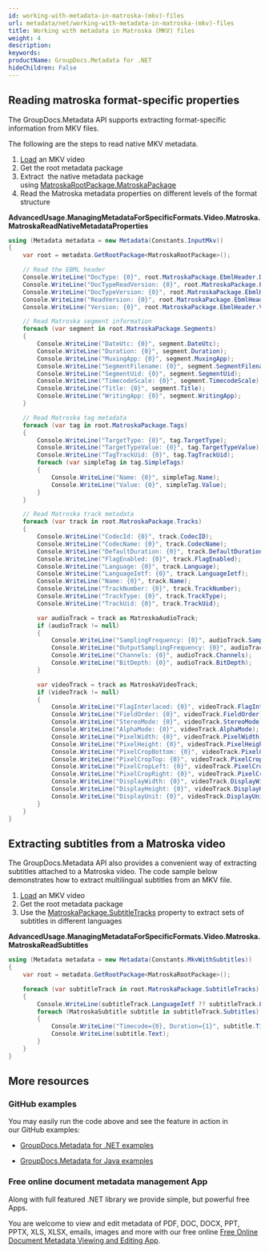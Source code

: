```yaml
---
id: working-with-metadata-in-matroska-(mkv)-files
url: metadata/net/working-with-metadata-in-matroska-(mkv)-files
title: Working with metadata in Matroska (MKV) files
weight: 4
description: 
keywords: 
productName: GroupDocs.Metadata for .NET
hideChildren: False
---
```

## Reading matroska format-specific properties

The GroupDocs.Metadata API supports extracting format-specific information from MKV files.

The following are the steps to read native MKV metadata.

1.  [Load](Loading%2Bfiles.html) an MKV video
2.  Get the root metadata package
3.  Extract  the native metadata package using [MatroskaRootPackage.MatroskaPackage](https://apireference.groupdocs.com/net/metadata/groupdocs.metadata.formats.video/matroskarootpackage/properties/matroskapackage)
4.  Read the Matroska metadata properties on different levels of the format structure

**AdvancedUsage.ManagingMetadataForSpecificFormats.Video.Matroska.MatroskaReadNativeMetadataProperties**

```csharp
using (Metadata metadata = new Metadata(Constants.InputMkv))
{
	var root = metadata.GetRootPackage<MatroskaRootPackage>();

	// Read the EBML header
	Console.WriteLine("DocType: {0}", root.MatroskaPackage.EbmlHeader.DocType);
	Console.WriteLine("DocTypeReadVersion: {0}", root.MatroskaPackage.EbmlHeader.DocTypeReadVersion);
	Console.WriteLine("DocTypeVersion: {0}", root.MatroskaPackage.EbmlHeader.DocTypeVersion);
	Console.WriteLine("ReadVersion: {0}", root.MatroskaPackage.EbmlHeader.ReadVersion);
	Console.WriteLine("Version: {0}", root.MatroskaPackage.EbmlHeader.Version);

	// Read Matroska segment information
	foreach (var segment in root.MatroskaPackage.Segments)
	{
		Console.WriteLine("DateUtc: {0}", segment.DateUtc);
		Console.WriteLine("Duration: {0}", segment.Duration);
		Console.WriteLine("MuxingApp: {0}", segment.MuxingApp);
		Console.WriteLine("SegmentFilename: {0}", segment.SegmentFilename);
		Console.WriteLine("SegmentUid: {0}", segment.SegmentUid);
		Console.WriteLine("TimecodeScale: {0}", segment.TimecodeScale);
		Console.WriteLine("Title: {0}", segment.Title);
		Console.WriteLine("WritingApp: {0}", segment.WritingApp);
	}

	// Read Matroska tag metadata
	foreach (var tag in root.MatroskaPackage.Tags)
	{
		Console.WriteLine("TargetType: {0}", tag.TargetType);
		Console.WriteLine("TargetTypeValue: {0}", tag.TargetTypeValue);
		Console.WriteLine("TagTrackUid: {0}", tag.TagTrackUid);
		foreach (var simpleTag in tag.SimpleTags)
		{
			Console.WriteLine("Name: {0}", simpleTag.Name);
			Console.WriteLine("Value: {0}", simpleTag.Value);
		}
	}

	// Read Matroska track metadata
	foreach (var track in root.MatroskaPackage.Tracks)
	{
		Console.WriteLine("CodecId: {0}", track.CodecID);
		Console.WriteLine("CodecName: {0}", track.CodecName);
		Console.WriteLine("DefaultDuration: {0}", track.DefaultDuration);
		Console.WriteLine("FlagEnabled: {0}", track.FlagEnabled);
		Console.WriteLine("Language: {0}", track.Language);
		Console.WriteLine("LanguageIetf: {0}", track.LanguageIetf);
		Console.WriteLine("Name: {0}", track.Name);
		Console.WriteLine("TrackNumber: {0}", track.TrackNumber);
		Console.WriteLine("TrackType: {0}", track.TrackType);
		Console.WriteLine("TrackUid: {0}", track.TrackUid);

		var audioTrack = track as MatroskaAudioTrack;
		if (audioTrack != null)
		{
			Console.WriteLine("SamplingFrequency: {0}", audioTrack.SamplingFrequency);
			Console.WriteLine("OutputSamplingFrequency: {0}", audioTrack.OutputSamplingFrequency);
			Console.WriteLine("Channels: {0}", audioTrack.Channels);
			Console.WriteLine("BitDepth: {0}", audioTrack.BitDepth);
		}

		var videoTrack = track as MatroskaVideoTrack;
		if (videoTrack != null)
		{
			Console.WriteLine("FlagInterlaced: {0}", videoTrack.FlagInterlaced);
			Console.WriteLine("FieldOrder: {0}", videoTrack.FieldOrder);
			Console.WriteLine("StereoMode: {0}", videoTrack.StereoMode);
			Console.WriteLine("AlphaMode: {0}", videoTrack.AlphaMode);
			Console.WriteLine("PixelWidth: {0}", videoTrack.PixelWidth);
			Console.WriteLine("PixelHeight: {0}", videoTrack.PixelHeight);
			Console.WriteLine("PixelCropBottom: {0}", videoTrack.PixelCropBottom);
			Console.WriteLine("PixelCropTop: {0}", videoTrack.PixelCropTop);
			Console.WriteLine("PixelCropLeft: {0}", videoTrack.PixelCropLeft);
			Console.WriteLine("PixelCropRight: {0}", videoTrack.PixelCropRight);
			Console.WriteLine("DisplayWidth: {0}", videoTrack.DisplayWidth);
			Console.WriteLine("DisplayHeight: {0}", videoTrack.DisplayHeight);
			Console.WriteLine("DisplayUnit: {0}", videoTrack.DisplayUnit);
		}
	}
}
```

## Extracting subtitles from a Matroska video

The GroupDocs.Metadata API also provides a convenient way of extracting subtitles attached to a Matroska video. The code sample below demonstrates how to extract multilingual subtitles from an MKV file.

1.  [Load](Loading%2Bfiles.html) an MKV video
2.  Get the root metadata package
3.  Use the [MatroskaPackage.SubtitleTracks](https://apireference.groupdocs.com/net/metadata/groupdocs.metadata.formats.video/matroskapackage/properties/subtitletracks) property to extract sets of subtitles in different languages

**AdvancedUsage.ManagingMetadataForSpecificFormats.Video.Matroska.MatroskaReadSubtitles**

```csharp
using (Metadata metadata = new Metadata(Constants.MkvWithSubtitles))
{
	var root = metadata.GetRootPackage<MatroskaRootPackage>();

	foreach (var subtitleTrack in root.MatroskaPackage.SubtitleTracks)
	{
		Console.WriteLine(subtitleTrack.LanguageIetf ?? subtitleTrack.Language);
		foreach (MatroskaSubtitle subtitle in subtitleTrack.Subtitles)
		{
			Console.WriteLine("Timecode={0}, Duration={1}", subtitle.Timecode, subtitle.Duration);
			Console.WriteLine(subtitle.Text);
		}
	}
}
```

## More resources

### GitHub examples

You may easily run the code above and see the feature in action in our GitHub examples:

*   [GroupDocs.Metadata for .NET examples](https://github.com/groupdocs-metadata/GroupDocs.Metadata-for-.NET)
    
*   [GroupDocs.Metadata for Java examples](https://github.com/groupdocs-metadata/GroupDocs.Metadata-for-Java)
    

### Free online document metadata management App

Along with full featured .NET library we provide simple, but powerful free Apps.

You are welcome to view and edit metadata of PDF, DOC, DOCX, PPT, PPTX, XLS, XLSX, emails, images and more with our free online [Free Online Document Metadata Viewing and Editing App](https://products.groupdocs.app/metadata).
